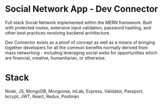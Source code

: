 # Social Network App - Dev Connector

Full stack Social Network implemented within the MERN framework. Built with protected routes, extensive input validation, password hashing, and other best practices revolving backend architecture.

Dev Connector exists as a proof of concept as well as a means of bringing together developers for all the common benefits normally derived from mass networking - including leveraging social webs for opportunities which are financial, creative, humanitarian, or otherwise.

# Stack
Node, JS, MongoDB, Mongoose, mLab, Express, Validator, Passport, bcrypt, JWT, React, Redux, Postman
